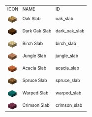 <table>
	<tablebody>
		<tr>
			<td>ICON</td>
			<td>NAME</td>
			<td>ID</td>
		</tr>
		<tr>
			<td><img src="../../mc_icon/buildingBlocks/slab/oak_slab.png"></td>
			<td>Oak Slab</td>
			<td>oak_slab</td>
		</tr>
		<tr>
			<td><img src="../../mc_icon/buildingBlocks/slab/dark_oak_slab.png"></td>
			<td>Dark Oak Slab</td>
			<td>dark_oak_slab</td>
		</tr>
		<tr>
			<td><img src="../../mc_icon/buildingBlocks/slab/birch_slab.png"></td>
			<td>Birch Slab</td>
			<td>birch_slab</td>
		</tr>
		<tr>
			<td><img src="../../mc_icon/buildingBlocks/slab/jungle_slab.png"></td>
			<td>Jungle Slab</td>
			<td>jungle_slab</td>
		</tr>
		<tr>
			<td><img src="../../mc_icon/buildingBlocks/slab/acacia_slab.png"></td>
			<td>Acacia Slab</td>
			<td>acacia_slab</td>
		</tr>
		<tr>
			<td><img src="../../mc_icon/buildingBlocks/slab/spruce_slab.png"></td>
			<td>Spruce Slab</td>
			<td>spruce_slab</td>
		</tr>
		<tr>
			<td><img src="../../mc_icon/buildingBlocks/slab/warped_slab.png"></td>
			<td>Warped Slab</td>
			<td>warped_slab</td>
		</tr>
		<tr>
			<td><img src="../../mc_icon/buildingBlocks/slab/crimson_slab.png"></td>
			<td>Crimson Slab</td>
			<td>crimson_slab</td>
		</tr>
	</tablebody>
</table>